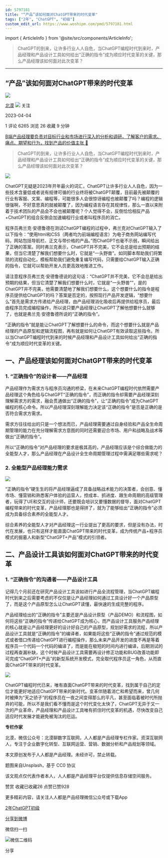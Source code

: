 ```yaml
---
id: 5797181
title: "“产品”该如何面对ChatGPT带来的时代变革"
tags: ["2年", "ChatGPT", "初级"]
custom_edit_url: https://www.woshipm.com/pmd/5797181.html
---
```

import { ArticleInfo } from '@site/src/components/ArticleInfo';

<ArticleInfo
    author="北漠"
    authorLink="https://www.woshipm.com/u/32965"
    published="2023-04-04"
    views={6265}
    comments={1}
    collects={26}
/>

> ChatGPT的到来，让许多行业人人自危，当ChatGPT编程时代到来时，产品经理和产品设计工具如何给出“正确的指令”成为顺应时代变革的关键，那么产品经理该如何面对此次变革？

---

## “产品”该如何面对ChatGPT带来的时代变革

[![](https://image.woshipm.com/wp-files/2022/06/AZXfPWfofAmLYykuEHNo.jpg!/both/72x72)](https://www.woshipm.com/u/32965)

[北漠](https://www.woshipm.com/u/32965) ![](https://static.woshipm.com/tag/1121_1@2x.png) 关注

2023-04-04

1 评论 6265 浏览 26 收藏 9 分钟

[B端产品经理要负责对目标行业和市场进行深入的分析和调研，了解客户的需求、痛点、期望和行为，找到产品的价值主张 🔗](https://ke.qidianla.com/courses/bcpm)

> ChatGPT的到来，让许多行业人人自危，当ChatGPT编程时代到来时，产品经理和产品设计工具如何给出“正确的指令”成为顺应时代变革的关键，那么产品经理该如何面对此次变革？

![](https://image.woshipm.com/wp-files/2023/04/dU6yEssrri0Xw4CTD59I.jpg)

ChatGPT无疑是2023年开年最火的词汇，ChatGPT让许多行业人人自危，因为一些技术含量低或者说有规律可循的行业终将被ChatGPT颠覆，目前最先被颠覆的行业有客服、文案、编程等，可能很多人会很惊讶编程也被颠覆了吗？编程的逻辑很强啊，不好意思真的就被颠覆了，因为编程语言存在其规律性，那么一直以来附着于技术团队的产品会不会也被颠覆呢？个人觉得不会，反倒恰恰相反产品+ChatGPT的组合反倒会加速编程行业或者叫程序员的消亡。

程序员弗兰克·安德鲁德在测试ChatGPT编程的过程中，弗兰克对ChatGPT输入了以下指令：“使用html和CSS（两者均为前端编程语言）为电子商务网站编写代码，网站包括导航栏、正文与带价格的产品。”而ChatGPT也毫不示弱，瞬间给出了正确的答案。同时弗兰克表示，ChatGPT并不完美，它不会总是给出预期的结果，但当它清楚了解我们想要什么时，它就是“一头野兽”。如同脚本帮助我们将繁琐的流程自动化，模板帮助我们避免重复编写代码，只需要给ChatGPT输入正确的指令，它就可以帮助开发人员更高效地推进工作。

请注意程序员弗兰克·安德鲁德说的这句话：“ChatGPT并不完美，它不会总是给出预期的结果，但当它清楚了解我们想要什么时，它就是“一头野兽””，是的ChatGPT并不完美，他需要清楚地了解我们想要什么，这个想要什么的指令是程序员提供给ChatGPT的吗？答案是否定的，按照现行产品开发逻辑，“想要什么”首先是需求方传递给产品经理，由产品经理消化吸收后再提供给程序员，最后由程序员完成编程操作，所以说只要产品经理让ChatGPT了解他想要什么就够了，也就是弗兰克·安德鲁德所说的“正确的指令”。

“正确的指令”就是能让ChatGPT了解想要什么的命令，而这个想要什么就是产品经理的产品原型和逻辑流程图，再有就是如何让ChatGPT有效读取这些指令。所以当ChatGPT编程时代到来的时候产品经理和产品设计工具如何给出“正确的指令”成为顺应时代变革的关键。

## 一、产品经理该如何面对ChatGPT带来的时代变革

### 1\. “正确指令”的设计者——产品经理

产品经理作为需求方与程序员沟通的桥梁，在未来ChatGPT编程时代依然需要产品经理这个角色给与ChatGPT“正确的指令”，而正确的指令却需要产品经理深刻理解需求方的需求，融会贯通做出“正确的指令”，让“正确的指令”成为ChatGPT编程的核心命令。所以产品经理深刻理解能力决定该“正确的指令”是否是正确的是否符合需求方需求。

需求方往往给出的只是一个想法而已，产品经理需要通过自身经验和产品全生命周期管理的能力在充分理解需求方意图的同时还需要迎合市场、用户和战略及战术等做出“正确的指令”。

所以“正确的指令”对产品经理的要求是极其高的，产品经理应该是个综合做能力的全能型人才，那么产品经理在产品设计全生命周期管理过程中需满足哪些需求呢？

### 2\. 全能型产品经理能力需求

![](https://image.woshipm.com/wp-files/2023/04/DpecxXrpq95DsQ9iTEh5.png)

“正确的指令”硬生生的将产品经理逼成了具备战略战术能力的决策者，会创意、懂市场、懂营销和熟悉客户体验的运营人，控成本、抓进度、跟生命周期的高级管理者，玩得了UE和交互的设计师，还要既会培训又要懂数据的督导，面对ChatGPT编程带来的时代变革，产品经理那也是得拼了，就为了能够给出“正确的指令”必须成为具备综合素养的全能型人才。

综合素养的全能型人才对产品经理这一行业提出了更高的要求，但是没有办法，时代在发展，也只有这样才能直面ChatGPT带来的时代变革，成为传统产品+程序员模式的掘墓人和新型“ChatGPT+产品”模式的引领者。

## 二、产品设计工具该如何面对ChatGPT带来的时代变革

### 1\. “正确指令”的沟通者——产品设计工具

记得几个月前还在研究产品设计工具该如进行产品全流程管理，当ChatGPT编程时代到来之后需要考虑的不仅仅是让产品经理如何通过工具设计好一个产品原型了，而是这个产品原型怎么让ChatGPT读懂，最快速的生成完整的程序。

产品经理给出的“正确的指令”主要还是产品设计原型（产品DEMO）和流程图，如何将这些“正确的指令”传递给ChatGPT成为核心，而产品设计工具服务产品经理的核心就是让产品经理更好的设计好自己的产品原型，规划好需求的流程，所以产品设计工具就是“正确的指令”的编译者，如果能将这些“正确的指令”通过规范的模式或者借口传递给ChatGPT进行编程操作，那么未来产品开发的进度不再是等着程序员一个代码一个代码的编译了，而是能在极短的时间内进行编译，后期测试的过程再查漏补缺，这个时候产品设计工具需要再设计修正功能和BUG改善功能即可完成“ChatGPT+产品”的新型系统开发模式，完全取代程序员这一角色，从而直面ChatGPT带来的时代变革。

![](https://image.woshipm.com/wp-files/2023/04/zmcgLMms8gC5l3RMmHmk.png)

ChatGPT编程时代已来，唯有直面ChatGPT带来的时代变革，找到属于自己的定位才能更好地适应ChatGPT带来的新时代。变革伴随着消亡和希望而来，曾几何时被捧为“天之骄子”的程序员在一夜之间变得那么的平凡，甚至面临着被时代所抛弃的可能，所以不是我们看不懂而是这个时代变化太快了，ChatGPT无异于又一次的产业革命，产品经理和产品设计工具唯有抓住时代变革的机遇，尽快改变自己适应时代发展才能避免被淘汰的厄运。

**专栏作家**

北漠，微信公众号：北漠聊数字互联网，人人都是产品经理专栏作家。资深互联网人，专注于企业数字化转型、互联网运营、营销、数据分析和产品规划等领域。

本文原创发布于人人都是产品经理。未经许可，禁止转载。

题图来自Unsplash，基于 CC0 协议

该文观点仅代表作者本人，人人都是产品经理平台仅提供信息存储空间服务。

赞赏 收藏已收藏26 点赞已赞928

更多精彩内容，请关注人人都是产品经理微信公众号或下载App

[2年](https://www.woshipm.com/tag/2%e5%b9%b4)[ChatGPT](https://www.woshipm.com/tag/chatgpt)[初级](https://www.woshipm.com/tag/%e5%88%9d%e7%ba%a7)

[分享到微博](https://service.weibo.com/share/share.php?appkey=2775287854&title=“产品”该如何面对ChatGPT带来的时代变革&url=https://www.woshipm.com/pmd/5797181.html&pic=https://image.woshipm.com/wp-files/2023/04/dU6yEssrri0Xw4CTD59I.jpg)

微信扫一扫

![微信二维码](https://api.pwmqr.com/qrcode/create/?url=https://www.woshipm.com/pmd/5797181.html)

分享